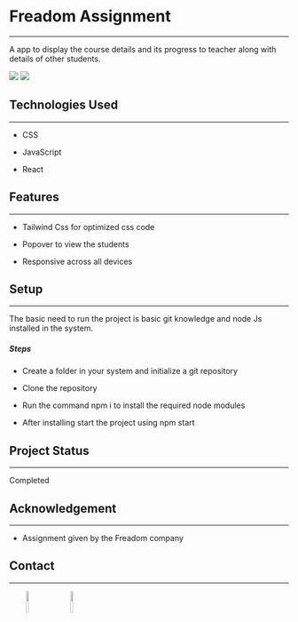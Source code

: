 <h1>Freadom Assignment</h1>
<hr><p>A app to display the course details and its progress to teacher along with details of other students.</p>
<img src="https://i2.paste.pics/757c6a68df71f54125f1313fd8a28ad9.png?rand=g75puDowca"/>
<img src="https://i2.paste.pics/0ef2794697ccef6d0ddd6d0ac8605677.png?rand=7B6PJ84bal"/>
<h2>Technologies Used</h2>
<hr><ul>
<li>CSS</li>
</ul><ul>
<li>JavaScript</li>
</ul><ul>
<li>React</li>
</ul><h2>Features</h2>
<hr><ul>
<li>Tailwind Css for optimized css code</li>
</ul><ul>
<li>Popover to view the students</li>
</ul><ul>
<li>Responsive across all devices</li>
</ul><h2>Setup</h2>
<hr><p>The basic need to run the project is basic git knowledge and node Js installed in the system.</p><h5>Steps</h5><ul>
<li>Create a folder in your system and initialize a git repository</li>
</ul><ul>
<li>Clone the repository</li>
</ul><ul>
<li>Run the command npm i to install the required node modules</li>
</ul><ul>
<li>After installing start the project using npm start</li>
</ul><h2>Project Status</h2>
<hr><p>Completed</p><h2>Acknowledgement</h2>
<hr><ul>
<li>Assignment given by the Freadom company</li>
</ul><h2>Contact</h2>
<hr><p><span style="margin-right: 30px;"></span><a href="https://www.linkedin.com/in/rajan-goyal/"><img target="_blank" src="https://cdn.jsdelivr.net/gh/devicons/devicon/icons/linkedin/linkedin-original.svg" style="width: 10%;"></a><span style="margin-right: 30px;"></span><a href="https://github.com/Rajan14-11"><img target="_blank" src="https://cdn.jsdelivr.net/gh/devicons/devicon/icons/github/github-original.svg" style="width: 10%;"></a></p>
